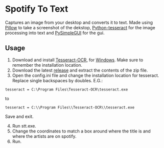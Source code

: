 
# Spotify To Text

Captures an image from your desktop and converts it to text. Made using [Pillow](https://python-pillow.org/) to take a screenshot of the dekstop, [Python-tesseract](https://github.com/madmaze/pytesseract) for the image processing into text and [PySimpleGUI](https://www.pysimplegui.org/en/latest/) for the gui.







## Usage

1. Download and install [Tesseract-OCR](https://tesseract-ocr.github.io/tessdoc/Installation.html), for [Windows](https://github.com/UB-Mannheim/tesseract/wiki). Make sure to remember the installation location.
2. Download the latest [release](https://github.com/Xavlume/SpotifyToText/releases) and extract the contents of the zip file.
3. Open the config.ini file and change the installation location for tesseract. Replace single backspaces by doubles. E.G.:
```
tesseract = C:\Program Files\Tesseract-OCR\tesseract.exe
```
to 
```
tesseract = C:\\Program Files\\Tesseract-OCR\\tesseract.exe
```
Save and exit.

4. Run stt.exe.
5. Change the coordinates to match a box around where the title is and where the artists are on spotify.
6. Run.